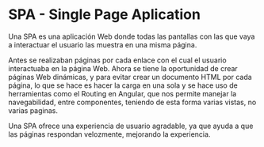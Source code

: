 # **SPA - Single Page Aplication**

Una SPA es una aplicación Web donde todas las pantallas con las que vaya a interactuar el usuario las muestra en una misma página.

Antes se realizaban páginas por cada enlace con el cual el usuario interactuaba en la página Web. Ahora se tiene la oportunidad de crear páginas Web dinámicas, y para evitar crear un documento HTML por cada página, lo que se hace es hacer la carga en una sola y se hace uso de herramientas como el Routing en Angular,  que nos permite manejar la navegabilidad, entre componentes, teniendo de esta forma varias vistas, no varias paginas. 

Una SPA ofrece una experiencia de usuario agradable, ya que ayuda a que las páginas respondan velozmente, mejorando la experiencia.

